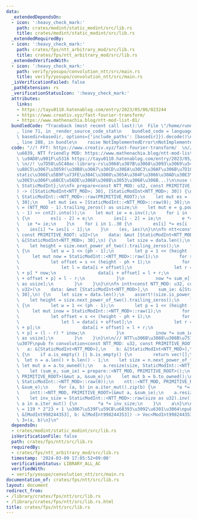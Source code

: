 ```yaml
---
data:
  _extendedDependsOn:
  - icon: ':heavy_check_mark:'
    path: crates/modint/static_modint/src/lib.rs
    title: crates/modint/static_modint/src/lib.rs
  _extendedRequiredBy:
  - icon: ':heavy_check_mark:'
    path: crates/fps/ntt_arbitrary_mod/src/lib.rs
    title: crates/fps/ntt_arbitrary_mod/src/lib.rs
  _extendedVerifiedWith:
  - icon: ':heavy_check_mark:'
    path: verify/yosupo/convolution_ntt/src/main.rs
    title: verify/yosupo/convolution_ntt/src/main.rs
  _isVerificationFailed: false
  _pathExtension: rs
  _verificationStatusIcon: ':heavy_check_mark:'
  attributes:
    links:
    - https://tayu0110.hatenablog.com/entry/2023/05/06/023244
    - https://www.creativ.xyz/fast-fourier-transform/
    - https://www.mathenachia.blog/ntt-mod-list-01/
  bundledCode: "Traceback (most recent call last):\n  File \"/home/runner/.local/lib/python3.10/site-packages/onlinejudge_verify/documentation/build.py\"\
    , line 71, in _render_source_code_stat\n    bundled_code = language.bundle(stat.path,\
    \ basedir=basedir, options={'include_paths': [basedir]}).decode()\n  File \"/home/runner/.local/lib/python3.10/site-packages/onlinejudge_verify/languages/rust.py\"\
    , line 288, in bundle\n    raise NotImplementedError\nNotImplementedError\n"
  code: "//! FFT: https://www.creativ.xyz/fast-fourier-transform/  \n//! \u539F\u59CB\
    \u6839, NTT friendly MOD: https://www.mathenachia.blog/ntt-mod-list-01/  \n//!\
    \ \u9AD8\u901F\u5316 https://tayu0110.hatenablog.com/entry/2023/05/06/023244 \
    \ \n//! \u7D50\u5C40ac-library-rs\u3068\u307B\u3068\u3093\u3069\u540C\u3058\u5B9F\
    \u88C5\u3067\u3059(\u30B8\u30A7\u30CD\u30EA\u30C3\u30AF\u306B\u7D10\u3065\u304F\
    static\u306E\u5B9F\u73FE\u304C\u3080\u305A\u304F\u3066\u30AD\u30E3\u30C3\u30B7\
    \u30E5\u306F\u6BCE\u56DE\u3068\u308B\u3053\u3068\u306B...)\n\nuse static_modint::{ModInt998244353,\
    \ StaticModInt};\n\nfn prepare<const NTT_MOD: u32, const PRIMITIVE_ROOT: u32>(\n\
    ) -> ([StaticModInt<NTT_MOD>; 30], [StaticModInt<NTT_MOD>; 30]) {\n    let g =\
    \ StaticModInt::<NTT_MOD>::raw(PRIMITIVE_ROOT);\n    let mut es = [StaticModInt::<NTT_MOD>::raw(0);\
    \ 30];\n    let mut ies = [StaticModInt::<NTT_MOD>::raw(0); 30];\n    let cnt2\
    \ = (NTT_MOD - 1).trailing_zeros() as usize;\n    let mut e = g.pow(((NTT_MOD\
    \ - 1) >> cnt2).into());\n    let mut ie = e.inv();\n    for i in (2..=cnt2).rev()\
    \ {\n        es[i - 2] = e;\n        ies[i - 2] = ie;\n        e *= e;\n     \
    \   ie *= ie;\n    }\n    for i in 1..30 {\n        es[i] *= es[i - 1];\n    \
    \    ies[i] *= ies[i - 1];\n    }\n    (es, ies)\n}\n\nfn ntt<const NTT_MOD: u32,\
    \ const PRIMITIVE_ROOT: u32>(\n    data: &mut [StaticModInt<NTT_MOD>],\n    sum_e:\
    \ &[StaticModInt<NTT_MOD>; 30],\n) {\n    let size = data.len();\n    assert!(size.is_power_of_two());\n\
    \    let height = size.next_power_of_two().trailing_zeros();\n    for ph in 1..=height\
    \ {\n        let w = 1 << (ph - 1);\n        let p = 1 << (height - ph);\n   \
    \     let mut now = StaticModInt::<NTT_MOD>::raw(1);\n        for s in 0..w {\n\
    \            let offset = s << (height - ph + 1);\n            for i in 0..p {\n\
    \                let l = data[i + offset];\n                let r = data[i + offset\
    \ + p] * now;\n                data[i + offset] = l + r;\n                data[i\
    \ + offset + p] = l - r;\n            }\n            now *= sum_e[(!s).trailing_zeros()\
    \ as usize];\n        }\n    }\n}\n\nfn intt<const NTT_MOD: u32, const PRIMITIVE_ROOT:\
    \ u32>(\n    data: &mut [StaticModInt<NTT_MOD>],\n    sum_ie: &[StaticModInt<NTT_MOD>;\
    \ 30],\n) {\n    let size = data.len();\n    assert!(size.is_power_of_two());\n\
    \    let height = size.next_power_of_two().trailing_zeros();\n    for ph in (1..=height).rev()\
    \ {\n        let w = 1 << (ph - 1);\n        let p = 1 << (height - ph);\n   \
    \     let mut inow = StaticModInt::<NTT_MOD>::raw(1);\n        for s in 0..w {\n\
    \            let offset = s << (height - ph + 1);\n            for i in 0..p {\n\
    \                let l = data[i + offset];\n                let r = data[i + offset\
    \ + p];\n                data[i + offset] = l + r;\n                data[i + offset\
    \ + p] = (l - r) * inow;\n            }\n            inow *= sum_ie[(!s).trailing_zeros()\
    \ as usize];\n        }\n    }\n}\n\n/// NTT\u306B\u3088\u308B\u7573\u307F\u8FBC\
    \u307F\npub fn convolution<const NTT_MOD: u32, const PRIMITIVE_ROOT: u32>(\n \
    \   a: &[StaticModInt<NTT_MOD>],\n    b: &[StaticModInt<NTT_MOD>],\n) -> Vec<StaticModInt<NTT_MOD>>\
    \ {\n    if a.is_empty() || b.is_empty() {\n        return vec![];\n    }\n  \
    \  let n = a.len() + b.len() - 1;\n    let size = n.next_power_of_two();\n   \
    \ let mut a = a.to_owned();\n    a.resize(size, StaticModInt::<NTT_MOD>::raw(0));\n\
    \    let (sum_e, sum_ie) = prepare::<NTT_MOD, PRIMITIVE_ROOT>();\n    ntt::<NTT_MOD,\
    \ PRIMITIVE_ROOT>(&mut a, &sum_e);\n    let mut b = b.to_owned();\n    b.resize(size,\
    \ StaticModInt::<NTT_MOD>::raw(0));\n    ntt::<NTT_MOD, PRIMITIVE_ROOT>(&mut b,\
    \ &sum_e);\n    for (a, b) in a.iter_mut().zip(b) {\n        *a *= b;\n    }\n\
    \    intt::<NTT_MOD, PRIMITIVE_ROOT>(&mut a, &sum_ie);\n    a.resize(n, StaticModInt::<NTT_MOD>::raw(0));\n\
    \    let inv_size = StaticModInt::<NTT_MOD>::raw(size as u32).inv();\n    for\
    \ a in a.iter_mut() {\n        *a *= inv_size;\n    }\n    a\n}\n\n/// 998244353\
    \ = 119 * 2^23 + 1 \u3067\u539F\u59CB\u68393\u3092\u6301\u3064\npub fn convolution_998244353(a:\
    \ &[ModInt998244353], b: &[ModInt998244353]) -> Vec<ModInt998244353> {\n    convolution::<998244353,\
    \ 3>(a, b)\n}\n"
  dependsOn:
  - crates/modint/static_modint/src/lib.rs
  isVerificationFile: false
  path: crates/fps/ntt/src/lib.rs
  requiredBy:
  - crates/fps/ntt_arbitrary_mod/src/lib.rs
  timestamp: '2024-03-09 17:05:52+09:00'
  verificationStatus: LIBRARY_ALL_AC
  verifiedWith:
  - verify/yosupo/convolution_ntt/src/main.rs
documentation_of: crates/fps/ntt/src/lib.rs
layout: document
redirect_from:
- /library/crates/fps/ntt/src/lib.rs
- /library/crates/fps/ntt/src/lib.rs.html
title: crates/fps/ntt/src/lib.rs
---
```

